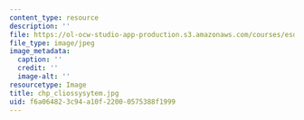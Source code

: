 ```yaml
---
content_type: resource
description: ''
file: https://ol-ocw-studio-app-production.s3.amazonaws.com/courses/esd-04j-frameworks-and-models-in-engineering-systems-engineering-system-design-spring-2007/f6a064823c94a10f22000575388f1999_chp_cliossysytem.jpg
file_type: image/jpeg
image_metadata:
  caption: ''
  credit: ''
  image-alt: ''
resourcetype: Image
title: chp_cliossysytem.jpg
uid: f6a06482-3c94-a10f-2200-0575388f1999
---
```

